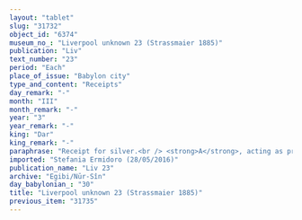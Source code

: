 ```yaml
---
layout: "tablet"
slug: "31732"
object_id: "6374"
museum_no_: "Liverpool unknown 23 (Strassmaier 1885)"
publication: "Liv"
text_number: "23"
period: "Each"
place_of_issue: "Babylon city"
type_and_content: "Receipts"
day_remark: "-"
month: "III"
month_remark: "-"
year: "3"
year_remark: "-"
king: "Dar"
king_remark: "-"
paraphrase: "Receipt for silver.<br /> <strong>A</strong>, acting as proxy (<em>ina<strong> </strong>na</em><em>&scaron;parti</em>) for <strong>C </strong>receives 13 shekels low quality silver of which 1/8 is alloy, and 2 1/3 shekels of marked silver, from <strong>B</strong>. Witnesses<br /> &nbsp;<br /> <strong>A </strong>= &Scaron;iriktu/Zēria//Nūr-S&icirc;n; <strong>B </strong>= Marduk-nāṣir-apli/Itti-Marduk-balāṭu//Egibi;<br /> <strong>C </strong>= Bēl-ēṭir/Mu&scaron;eb&scaron;i//Nūr-S&icirc;n"
imported: "Stefania Ermidoro (28/05/2016)"
publication_name: "Liv 23"
archive: "Egibi/Nūr-Sîn"
day_babylonian_: "30"
title: "Liverpool unknown 23 (Strassmaier 1885)"
previous_item: "31735"
---
```

